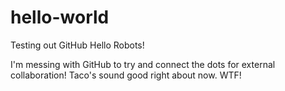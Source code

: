# hello-world
Testing out GitHub
Hello Robots!

I'm messing with GitHub to try and connect the dots for external collaboration!
Taco's sound good right about now. WTF!
